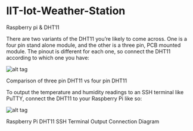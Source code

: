 # IIT-Iot-Weather-Station
Raspberry pi &amp; DHT11

There are two variants of the DHT11 you’re likely to come across. One is a four pin stand alone module, and the other is a three pin, PCB mounted module. The pinout is different for each one, so connect the DHT11 according to which one you have:

![alt tag](http://i0.wp.com/www.circuitbasics.com/wp-content/uploads/2015/12/DHT11-Pinout-for-three-pin-and-four-pin-types-2.jpg?zoom=1.5&resize=300%2C218)

Comparison of three pin DHT11 vs four pin DHT11

To output the temperature and humidity readings to an SSH terminal like PuTTY, connect the DHT11 to your Raspberry Pi like so:

![alt tag](http://i2.wp.com/www.circuitbasics.com/wp-content/uploads/2015/12/Raspberry-Pi-DHT11-SSH-Terminal-Output.png?resize=768%2C334)

Raspberry Pi DHT11 SSH Terminal Output Connection Diagram
